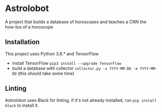 # Astrolobot
A project that builds a database of horoscopes and teaches a CNN the how-tos of a horoscope

## Installation
This project uses Python 3.6.* and TensorFlow
* install TensorFlow `pip3 install --upgrade TensorFlow`
* build a database with collector `collector.py -s YYYY-MM-DD -e YYYY-MM-DD` (this should take some time)

## Linting
Astrolobot uses Black for linting, if it's not already installed, run `pip install black` to install it.